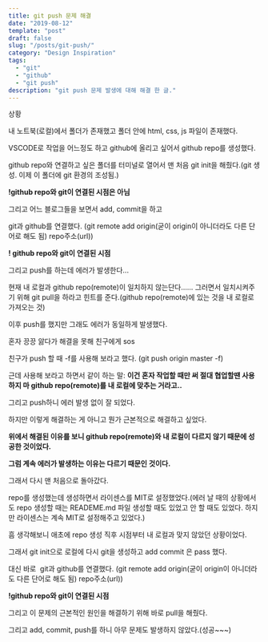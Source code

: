 ```yaml
---
title: git push 문제 해결
date: "2019-08-12"
template: "post"
draft: false
slug: "/posts/git-push/"
category: "Design Inspiration"
tags:
  - "git"
  - "github"
  - "git push"
description: "git push 문제 발생에 대해 해결 한 글."
---
```


상황

내 노트북(로컬)에서 폴더가 존재했고 폴더 안에 html, css, js 파일이 존재했다.

VSCODE로 작업을 어느정도 하고 github에 올리고 싶어서 github repo를 생성했다.

github repo와 연결하고 싶은 폴더를 터미널로 열어서 맨 처음 git init을 해줬다.(git 생성. 이제 이 폴더에 git 환경의 조성됨.)

**!github repo와 git이 연결된 시점은 아님**

그리고 어느 블로그들을 보면서 add, commit을 하고

git과 github를 연결했다. (git remote add origin(굳이 origin이 아니더라도 다른 단어로 해도 됨) repo주소(url))

**! github repo와 git이 연결된 시점**

그리고 push를 하는데 에러가 발생한다...

현재 내 로컬과 github repo(remote)이 일치하지 않는단다...... 그러면서 일치시켜주기 위해 git pull을 하라고 힌트를 준다.(github repo(remote)에 있는 것을 내 로컬로 가져오는 것)

이후 push를 했지만 그래도 에러가 동일하게 발생했다.

혼자 끙끙 앓다가 해결을 못해 친구에게 sos

친구가 push 할 때 -f를 사용해 보라고 했다. (git push origin master -f)

근데 사용해 보라고 하면서 같이 하는 말: **이건 혼자 작업할 때만 써 절대 협업할땐 사용하지 마 github repo(remote)를 내 로컬에 맞추는 거라고..**

그리고 push하니 에러 발생 없이 잘 되었다.

하지만 이렇게 해결하는 게 아니고 뭔가 근본적으로 해결하고 싶었다.

**위에서 해결된 이유를 보니 github repo(remote)와 내 로컬이 다르지 않기 때문에 성공한 것이었다.**

**그럼 계속 에러가 발생하는 이유는 다르기 때문인 것이다.**

그래서 다시 맨 처음으로 돌아갔다.

repo를 생성했는데 생성하면서 라이센스를 MIT로 설정했었다.(에러 날 때의 상황에서도 repo 생성할 때는 READEME.md 파일 생성할 때도 있었고 안 할 때도 있었다. 하지만 라이센스는 계속 MIT로 설정해주고 있었다.)

흠 생각해보니 애초에 repo 생성 직후 시점부터 내 로컬과 맞지 않았던 상황이었다.

그래서 git init으로 로컬에 다시 git을 생성하고 add commit 은 pass 했다.

대신 바로  git과 github를 연결했다. (git remote add origin(굳이 origin이 아니더라도 다른 단어로 해도 됨) repo주소(url))

**!github repo와 git이 연결된 시점**

그리고 이 문제의 근본적인 원인을 해결하기 위해 바로 pull을 해줬다.

그리고 add, commit, push를 하니 아무 문제도 발생하지 않았다.(성공~~~)
